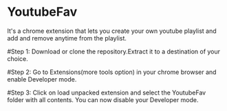 # YoutubeFav
It's a chrome extension that lets you create your own youtube playlist and add and remove anytime from the playlist.

#Step 1:
Download or clone the repository.Extract it to a destination of your choice.

#Step 2:
Go to Extensions(more tools option) in your chrome browser and enable Developer mode.

#Step 3:
Click on load unpacked extension and select the YoutubeFav folder with all contents.
You can now disable your Developer mode.

